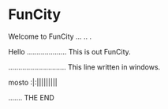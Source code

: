 # FunCity

Welcome to FunCity
...
..
.

Hello
....................
This is out FunCity.

.............................
This line written in windows.

mosto :|:|||||||||


.......
THE END 